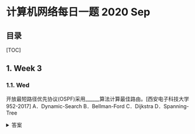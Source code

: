计算机网络每日一题 2020 Sep
===

目录
---

[TOC]

## 1. Week 3

### 1.1. Wed

开放最短路径优先协议(OSPF)采用______算法计算最佳路由。[西安电子科技大学952-2017]
A．Dynamic-Search
B．Bellman-Ford
C．Dijkstra
D．Spanning-Tree

<details>
<summary>答案</summary>
答案：C<br>
解析：OSPF是一种基于Diikstra算法的链路状态协议，这种协议要求路由器掌握完整的网络拓扑结构，并据此计算出到达目标的最佳路由。该算法的基本思想是：互联网上的每个路由器周期性地向其他路由器广播自己与相邻路由器的连接关系，利用其他路由器的广播信息，互联网上的每个路由器都可以形成一张由点和线连接而成的抽象拓扑结构图；一旦得到了这张图，路由器就可以按照Dijkstra算法计算出以本地路由器为根的SPF树，通过这棵树路由器就可以生成自己的路由表。
</details>
